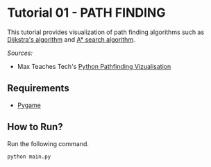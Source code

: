 # Tutorial 01 - PATH FINDING

This tutorial provides visualization of path finding algorithms such as [Dijkstra's algorithm](https://en.wikipedia.org/wiki/Dijkstra%27s_algorithm) and [A\* search algorithm](https://en.wikipedia.org/wiki/A*_search_algorithm).

*Sources:*
- Max Teaches Tech's [Python Pathfinding Vizualisation](https://www.youtube.com/watch?v=QNpUN8gBeLY&t=844s)

## Requirements

- [Pygame](https://www.pygame.org/news)

## How to Run?

Run the following command.

```bash
python main.py
```

